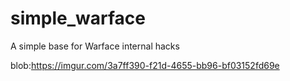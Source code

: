 # simple_warface
A simple base for Warface internal hacks

blob:https://imgur.com/3a7ff390-f21d-4655-bb96-bf03152fd69e
